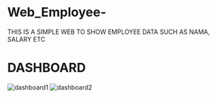 # Web_Employee- #
THIS IS A SIMPLE WEB TO SHOW EMPLOYEE DATA SUCH AS NAMA, SALARY ETC

# DASHBOARD
![dashboard1](https://github.com/ridwanz1508/Web_Employee-/assets/134186848/49f701e7-f930-4c51-8346-f44de9447492)
![dashboard2](https://github.com/ridwanz1508/Web_Employee-/assets/134186848/a59ef54e-ddc7-4f9f-be5b-4595209dc4ad)
